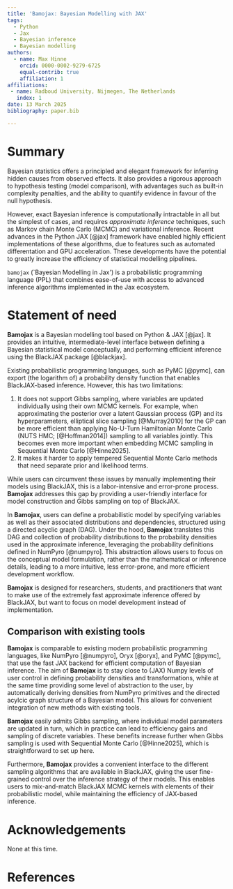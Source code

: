 ```yaml
---
title: 'Bamojax: Bayesian Modelling with JAX'
tags:
  - Python
  - Jax
  - Bayesian inference
  - Bayesian modelling
authors:
  - name: Max Hinne
    orcid: 0000-0002-9279-6725
    equal-contrib: true
    affiliation: 1
affiliations:
 - name: Radboud University, Nijmegen, The Netherlands
   index: 1
date: 13 March 2025
bibliography: paper.bib

---
```


# Summary

Bayesian statistics offers a principled and elegant framework for inferring
hidden causes from observed effects. It also provides a rigorous approach to 
hypothesis testing (model comparison), with advantages such as built-in complexity
penalties, and the ability to quantify evidence in favour of the null hypothesis.

However, exact Bayesian inference is computationally intractable in all but the
simplest of cases, and requires _approximate inference_ techniques, such as 
Markov chain Monte Carlo (MCMC) and variational inference. Recent advances in the Python
JAX [@jax] framework have enabled highly efficient implementations of these algorithms,
due to features such as automated differentation and GPU acceleration. These 
developments have the potential to greatly increase the efficiency of statistical 
modelling pipelines.

``bamojax`` (`Bayesian Modelling in Jax') is a probabilistic programming language (PPL) that combines ease-of-use with access to advanced inference algorithms implemented in the Jax ecosystem.


# Statement of need

**Bamojax** is a Bayesian modelling tool based on Python & JAX [@jax]. It
provides an intuitive, intermediate-level interface between defining a Bayesian 
statistical model conceptually, and performing efficient inference using the 
BlackJAX package [@blackjax]. 

Existing probabilistic programming languages, such as PyMC [@pymc], can export (the logarithm of) a probability density function that enables BlackJAX-based inference. However, this has two limitations:

1. It does not support Gibbs sampling, where variables are updated individually using their own MCMC kernels. For example, when approximating the posterior over a latent Gaussian process (GP) and its hyperparameters, elliptical slice sampling [@Murray2010] for the GP can be more efficient than applying No-U-Turn Hamiltonian Monte Carlo (NUTS HMC; [@Hoffman2014]) sampling  to all variables jointly. This becomes even more important when embedding MCMC sampling in Sequential Monte Carlo [@Hinne2025].
2. It makes it harder to apply tempered Sequential Monte Carlo methods that need separate prior and likelihood terms.

While users can circumvent these issues by manually implementing their models using BlackJAX,  this is a labor-intensive and error-prone process. **Bamojax** addresses this gap by providing a user-friendly interface for model construction and Gibbs sampling on top of BlackJAX.

In **Bamojax**, users can define a probabilistic model by specifying variables 
as well as their associated distributions and dependencies, structured using a 
directed acyclic graph (DAG). Under the hood, **Bamojax** translates this DAG and 
collection of probability distributions to the probability densities used in the
approximate inference, leveraging the probability definitions defined in NumPyro 
[@numpyro]. This abstraction allows users to focus on the conceptual model 
formulation, rather than the mathematical or inference details, leading to a more
intuitive, less error-prone, and more efficient development workflow.

**Bamojax** is designed for researchers, students, and practitioners that want to
make use of the extremely fast approximate inference offered by BlackJAX, but 
want to focus on model development instead of implementation.

## Comparison with existing tools

**Bamojax** is comparable to existing modern probabilistic programming languages, like NumPyro [@numpyro], Oryx [@oryx], and PyMC [@pymc], that use the fast JAX backend for efficient computation of Bayesian inference. The aim of **Bamojax** is to stay close to (JAX) Numpy levels of user control in defining probability densities and transformations, while at the same time providing some level of abstraction to the user, by automatically deriving densities from NumPyro primitives and the directed acylcic graph structure of a Bayesian model. This allows for convenient integration of new methods with existing tools.

**Bamojax** easily admits Gibbs sampling, where individual model parameters are updated in turn, which in practice can lead to efficiency gains and sampling of discrete variables. These benefits increase further when Gibbs sampling is used with Sequential Monte Carlo [@Hinne2025], which is straightforward to set up here.

Furthermore, **Bamojax** provides a convenient interface to the different sampling algorithms that are available in BlackJAX, giving the user fine-grained control over the inference strategy of their models. This enables users to mix-and-match
BlackJAX MCMC kernels with elements of their probabilistic model, while maintaining
the efficiency of JAX-based inference.

# Acknowledgements

None at this time.

# References

